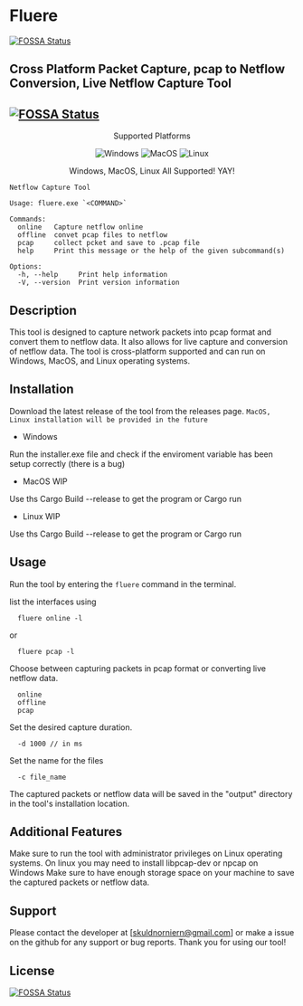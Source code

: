 # Fluere
[![FOSSA Status](https://app.fossa.com/api/projects/git%2Bgithub.com%2FSkuldNorniern%2Ffluere.svg?type=shield)](https://app.fossa.com/projects/git%2Bgithub.com%2FSkuldNorniern%2Ffluere?ref=badge_shield)

## Cross Platform Packet Capture, pcap to Netflow Conversion, Live Netflow Capture Tool
[![FOSSA Status](https://app.fossa.com/api/projects/git%2Bgithub.com%2FSkuldNorniern%2Ffluere.svg?type=shield)](https://app.fossa.com/projects/git%2Bgithub.com%2FSkuldNorniern%2Ffluere?ref=badge_shield)
----
<p align="center" align="right">
  Supported Platforms
</p>
<p align="center" align="right">
  <img alt="Windows" src="https://img.shields.io/badge/Windows-0078D6?style=for-the-badge&logo=windows&logoColor=white"/>
  <img alt="MacOS" src="https://img.shields.io/badge/mac%20os-000000?style=for-the-badge&logo=macos&logoColor=F0F0F0"/>
  <img alt="Linux" src="https://img.shields.io/badge/Linux-FCC624?style=for-the-badge&logo=linux&logoColor=black"/>
</p>
<p align="center" align="right">
  Windows, MacOS, Linux All Supported! YAY! 
</p>
 

```
Netflow Capture Tool

Usage: fluere.exe `<COMMAND>`

Commands:
  online   Capture netflow online
  offline  convet pcap files to netflow
  pcap     collect pcket and save to .pcap file
  help     Print this message or the help of the given subcommand(s)

Options:
  -h, --help     Print help information
  -V, --version  Print version information
```


## Description
This tool is designed to capture network packets into pcap format and convert them to netflow data. It also allows for live capture and conversion of netflow data. The tool is cross-platform supported and can run on Windows, MacOS, and Linux operating systems.

## Installation
Download the latest release of the tool from the releases page.
``` MacOS, Linux installation will be provided in the future ``` 

- Windows

Run the installer.exe file and check if the enviroment variable has been setup correctly (there is a bug)

- MacOS
WIP

Use ths Cargo Build --release to get the program or Cargo run 
- Linux
WIP

Use ths Cargo Build --release to get the program or Cargo run

## Usage

Run the tool by entering the ```fluere``` command in the terminal.

list the interfaces using 
``` 
  fluere online -l
```
or 
```
  fluere pcap -l
```

Choose between capturing packets in pcap format or converting live netflow data.
```
  online
  offline
  pcap
```

Set the desired capture duration.

```
  -d 1000 // in ms
```

Set the name for the files

```
  -c file_name
```

The captured packets or netflow data will be saved in the "output" directory in the tool's installation location.

## Additional Features

Make sure to run the tool with administrator privileges on Linux operating systems.
On linux you may need to install libpcap-dev or npcap on Windows
Make sure to have enough storage space on your machine to save the captured packets or netflow data.

## Support
Please contact the developer at [skuldnorniern@gmail.com] or make a issue on the github for any support or bug reports. Thank you for using our tool!





## License
[![FOSSA Status](https://app.fossa.com/api/projects/git%2Bgithub.com%2FSkuldNorniern%2Ffluere.svg?type=large)](https://app.fossa.com/projects/git%2Bgithub.com%2FSkuldNorniern%2Ffluere?ref=badge_large)